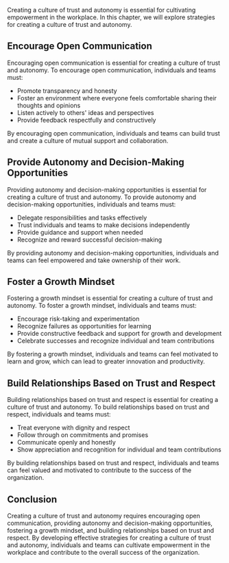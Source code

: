 
Creating a culture of trust and autonomy is essential for cultivating empowerment in the workplace. In this chapter, we will explore strategies for creating a culture of trust and autonomy.

Encourage Open Communication
----------------------------

Encouraging open communication is essential for creating a culture of trust and autonomy. To encourage open communication, individuals and teams must:

* Promote transparency and honesty
* Foster an environment where everyone feels comfortable sharing their thoughts and opinions
* Listen actively to others' ideas and perspectives
* Provide feedback respectfully and constructively

By encouraging open communication, individuals and teams can build trust and create a culture of mutual support and collaboration.

Provide Autonomy and Decision-Making Opportunities
--------------------------------------------------

Providing autonomy and decision-making opportunities is essential for creating a culture of trust and autonomy. To provide autonomy and decision-making opportunities, individuals and teams must:

* Delegate responsibilities and tasks effectively
* Trust individuals and teams to make decisions independently
* Provide guidance and support when needed
* Recognize and reward successful decision-making

By providing autonomy and decision-making opportunities, individuals and teams can feel empowered and take ownership of their work.

Foster a Growth Mindset
-----------------------

Fostering a growth mindset is essential for creating a culture of trust and autonomy. To foster a growth mindset, individuals and teams must:

* Encourage risk-taking and experimentation
* Recognize failures as opportunities for learning
* Provide constructive feedback and support for growth and development
* Celebrate successes and recognize individual and team contributions

By fostering a growth mindset, individuals and teams can feel motivated to learn and grow, which can lead to greater innovation and productivity.

Build Relationships Based on Trust and Respect
----------------------------------------------

Building relationships based on trust and respect is essential for creating a culture of trust and autonomy. To build relationships based on trust and respect, individuals and teams must:

* Treat everyone with dignity and respect
* Follow through on commitments and promises
* Communicate openly and honestly
* Show appreciation and recognition for individual and team contributions

By building relationships based on trust and respect, individuals and teams can feel valued and motivated to contribute to the success of the organization.

Conclusion
----------

Creating a culture of trust and autonomy requires encouraging open communication, providing autonomy and decision-making opportunities, fostering a growth mindset, and building relationships based on trust and respect. By developing effective strategies for creating a culture of trust and autonomy, individuals and teams can cultivate empowerment in the workplace and contribute to the overall success of the organization.

